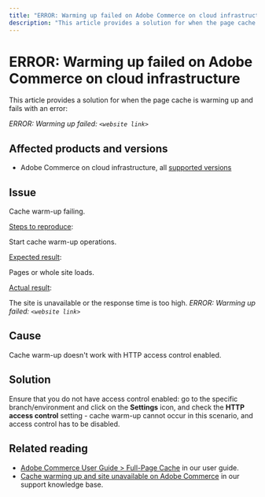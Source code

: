 ```yaml
---
title: "ERROR: Warming up failed on Adobe Commerce on cloud infrastructure"
description: "This article provides a solution for when the page cache is warming up and fails with an error:"
---
```


# ERROR: Warming up failed on Adobe Commerce on cloud infrastructure

This article provides a solution for when the page cache is warming up and fails with an error:

 *ERROR: Warming up failed: `<website link>`*

## Affected products and versions

* Adobe Commerce on cloud infrastructure, all [supported versions](https://magento.com/sites/default/files/magento-software-lifecycle-policy.pdf)

## Issue

Cache warm-up failing.

<u>Steps to reproduce</u>:

Start cache warm-up operations.

<u>Expected result</u>:

Pages or whole site loads.

<u>Actual result</u>:

The site is unavailable or the response time is too high. *ERROR: Warming up failed: `<website link>`*

## Cause

Cache warm-up doesn't work with HTTP access control enabled.

## Solution

Ensure that you do not have access control enabled: go to the specific branch/environment and click on the **Settings** icon, and check the **HTTP access control** setting - cache warm-up cannot occur in this scenario, and access control has to be disabled.

## Related reading

* [Adobe Commerce User Guide > Full-Page Cache](https://docs.magento.com/user-guide/system/cache-full-page.html) in our user guide.
* [Cache warming up and site unavailable on Adobe Commerce](https://support.magento.com/hc/en-us/articles/360051308371) in our support knowledge base. 

